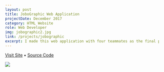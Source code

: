 ```yaml
---
layout: post
title: JoboGraphic Web Application
projectDate: December 2017
category: HTML Website
role: Web Developer
img: jobographic2.jpg
link: /projects/jobographic
excerpt: I made this web application with four teammates as the final project for our Advanced Web Design Technologies course. Use it to discover and get directions to jobs and companies. It uses four APIs, Javascript, jQuery, AJAX, and PHP. My responsibilities included the Google Maps Embed API, the Github Jobs API, styling, and debugging. The Google Autocomplete API may not work on the current host of this website.
---
```


<p class="caption"><a href="https://jobographic.cozymaus.com" target="_blank">Visit Site</a> • <a href="https://github.com/cozymaus/jobographic" target="_blank">Source Code</a></p>
<img src="https://cozymaus.github.io/img/jobographic2.jpg" class="img-fluid">
